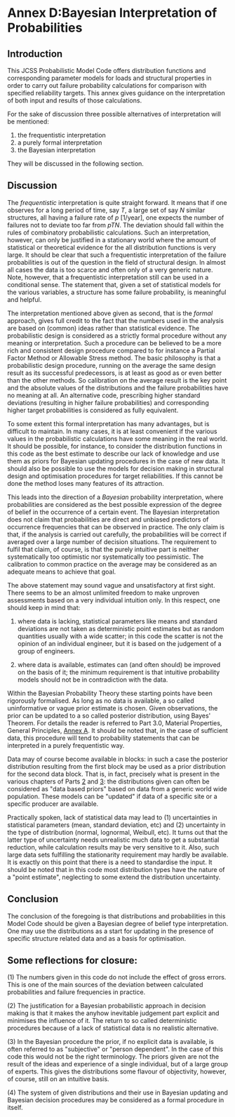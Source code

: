 # Annex D:Bayesian Interpretation of Probabilities

## Introduction

This JCSS Probabilistic Model Code offers distribution functions and corresponding parameter models for loads and structural properties in order to carry out failure probability calculations for comparison with specified reliability targets. This annex gives guidance on the interpretation of both input and results of those calculations.

For the sake of discussion three possible alternatives of interpretation will be mentioned:

1. the frequentistic interpretation
2. a purely formal interpretation
3. the Bayesian interpretation

They will be discussed in the following section.

## Discussion

The *frequentistic* interpretation is quite straight forward. It means that if one observes for a long period of time, say $T$, a large set of say $N$ similar structures, all having a failure rate of $p$ [1/year], one expects the number of failures not to deviate too far from $p T N$. The deviation should fall within the rules of combinatory probabilistic calculations. Such an interpretation, however, can only be justified in a stationary world where the amount of statistical or theoretical evidence for the all distribution functions is very large. It should be clear that such a frequentistic interpretation of the failure probabilities is out of the question in the field of structural design. In almost all cases the data is too scarce and often only of a very generic nature. Note, however, that a frequentistic interpretation still can be used in a conditional sense. The statement that, given a set of statistical models for the various variables, a structure has some failure probability, is meaningful and helpful.

The interpretation mentioned above given as second, that is the *formal* approach, gives full credit to the fact that the numbers used in the analysis are based on (common) ideas rather than statistical evidence. The probabilistic design is considered as a strictly formal procedure without any meaning or interpretation. Such a procedure can be believed to be a more rich and consistent design procedure compared to for instance a Partial Factor Method or Allowable Stress method. The basic philosophy is that a probabilistic design procedure, running on the average the same design result as its successful predecessors, is at least as good as or even better than the other methods. So calibration on the average result is the key point and the absolute values of the distributions and the failure probabilities have no meaning at all. An alternative code, prescribing higher standard deviations (resulting in higher failure probabilities) and corresponding higher target probabilities is considered as fully equivalent.

To some extent this formal interpretation has many advantages, but is difficult to maintain. In many cases, it is at least convenient if the various values in the probabilistic calculations have some meaning in the real world. It should be possible, for instance, to consider the distribution functions in this code as the best estimate to describe our lack of knowledge and use them as priors for Bayesian updating procedures in the case of new data. It should also be possible to use the models for decision making in structural design and optimisation procedures for target reliabilities. If this cannot be done the method loses many features of its attraction.

This leads into the direction of a *Bayesian* probability interpretation, where probabilities are considered as the best possible expression of the degree of belief in the occurrence of a certain event. The Bayesian interpretation does not claim that probabilities are direct and unbiased predictors of occurrence frequencies that can be observed in practice. The only claim is that, if the analysis is carried out carefully, the probabilities will be correct if averaged over a large number of decision situations. The requirement to fulfil that claim, of course, is that the purely intuitive part is neither systematically too optimistic nor systematically too pessimistic. The calibration to common practice on the average may be considered as an adequate means to achieve that goal.

The above statement may sound vague and unsatisfactory at first sight. There seems to be an almost unlimited freedom to make unproven assessments based on a very individual intuition only. In this respect, one should keep in mind that:

1) where data is lacking, statistical parameters like means and standard deviations are not taken as deterministic point estimates but as random quantities usually with a wide scatter; in this code the scatter is not the opinion of an individual engineer, but it is based on the judgement of a group of engineers. 

2) where data is available, estimates can (and often should) be improved on the basis of it; the minimum requirement is that intuitive probability models should not be in contradiction with the data.

Within the Bayesian Probability Theory these starting points have been rigorously formalised. As long as no data is available, a so called uninformative or vague prior estimate is chosen. Given observations, the prior can be updated to a so called posterior distribution, using Bayes' Theorem. For details the reader is referred to Part 3.0, Material Properties, General Principles, [Annex A](section-part-3-general-principles-annex-A). It should be noted that, in the case of sufficient data, this procedure will tend to probability statements that can be interpreted in a purely frequentistic way.

Data may of course become available in blocks: in such a case the posterior distribution resulting from the first block may be used as a prior distribution for the second data block. That is, in fact, precisely what is present in the various chapters of Parts [2](../part-02/general-principles.md) and [3](../part-03/general-principles.md): the distributions given can often be considered as "data based priors" based on data from a generic world wide population. These models can be "updated" if data of a specific site or a specific producer are available.

Practically spoken, lack of statistical data may lead to (1) uncertainties in statistical parameters (mean, standard deviation, etc) and (2) uncertainty in the type of distribution (normal, lognormal, Weibull, etc). It turns out that the latter type of uncertainty needs unrealistic much data to get a substantial reduction, while calculation results may be very sensitive to it. Also, such large data sets fulfilling the stationarity requirement may hardly be available. It is exactly on this point that there is a need to standardise the input. It should be noted that in this code most distribution types have the nature of a "point estimate", neglecting to some extend the distribution uncertainty.

## Conclusion

The conclusion of the foregoing is that distributions and probabilities in this Model Code should be given a Bayesian degree of belief type interpretation. One may use the distributions as a start for updating in the presence of specific structure related data and as a basis for optimisation.

## Some reflections for closure:

(1) The numbers given in this code do not include the effect of gross errors. This is one of the main sources of the deviation between calculated probabilities and failure frequencies in practice.

(2) The justification for a Bayesian probabilistic approach in decision making is that it makes the anyhow inevitable judgement part explicit and minimises the influence of it. The return to so called deterministic procedures because of a lack of statistical data is no realistic alternative.

(3) In the Bayesian procedure the prior, if no explicit data is available, is often referred to as "subjective" or "person dependent". In the case of this code this would not be the right terminology. The priors given are not the result of the ideas and experience of a single individual, but of a large group of experts. This gives the distributions some flavour of objectivity, however, of course, still on an intuitive basis.

(4) The system of given distributions and their use in Bayesian updating and Bayesian decision procedures may be considered as a formal procedure in itself.